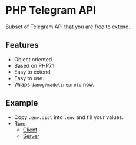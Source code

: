 # PHP Telegram API
Subset of Telegram API that you are free to extend.

## Features
- Object oriented.
- Based on PHP7.1.
- Easy to extend.
- Easy to use.
- Wraps `danog/madelineproto` now.

## Example
- Copy `.env.dist` into `.env` and fill your values.
- Run:
    - [Client](./bin/client.php)
    - [Server](./bin/bot.php)
